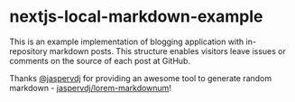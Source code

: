 # nextjs-local-markdown-example

This is an example implementation of blogging application with in-repository markdown posts. This structure enables visitors leave issues or comments on the source of each post at GitHub.

Thanks [@jaspervdj](https://github.com/jaspervdj) for providing an awesome tool to generate random markdown - [jaspervdj/lorem-markdownum](https://github.com/jaspervdj/lorem-markdownum)!
